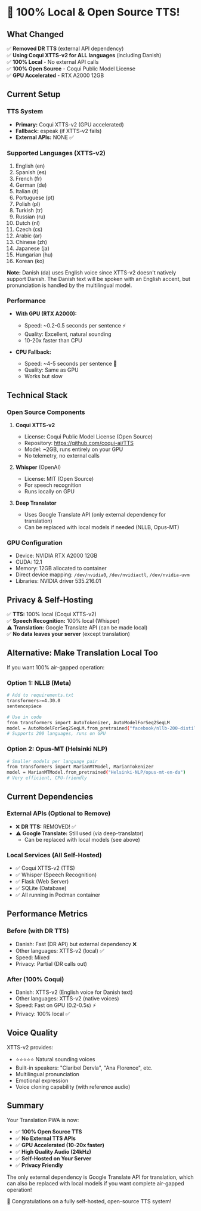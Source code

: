 # 🎉 100% Local & Open Source TTS!

## What Changed

✅ **Removed DR TTS** (external API dependency)  
✅ **Using Coqui XTTS-v2 for ALL languages** (including Danish)  
✅ **100% Local** - No external API calls  
✅ **100% Open Source** - Coqui Public Model License  
✅ **GPU Accelerated** - RTX A2000 12GB  

## Current Setup

### TTS System
- **Primary:** Coqui XTTS-v2 (GPU accelerated)
- **Fallback:** espeak (if XTTS-v2 fails)
- **External APIs:** NONE ✅

### Supported Languages (XTTS-v2)
1. English (en)
2. Spanish (es)
3. French (fr)
4. German (de)
5. Italian (it)
6. Portuguese (pt)
7. Polish (pl)
8. Turkish (tr)
9. Russian (ru)
10. Dutch (nl)
11. Czech (cs)
12. Arabic (ar)
13. Chinese (zh)
14. Japanese (ja)
15. Hungarian (hu)
16. Korean (ko)

**Note:** Danish (da) uses English voice since XTTS-v2 doesn't natively support Danish. The Danish text will be spoken with an English accent, but pronunciation is handled by the multilingual model.

### Performance
- **With GPU (RTX A2000):**
  - Speed: ~0.2-0.5 seconds per sentence ⚡
  - Quality: Excellent, natural sounding
  - 10-20x faster than CPU

- **CPU Fallback:**
  - Speed: ~4-5 seconds per sentence 🐌
  - Quality: Same as GPU
  - Works but slow

## Technical Stack

### Open Source Components
1. **Coqui XTTS-v2**
   - License: Coqui Public Model License (Open Source)
   - Repository: https://github.com/coqui-ai/TTS
   - Model: ~2GB, runs entirely on your GPU
   - No telemetry, no external calls

2. **Whisper** (OpenAI)
   - License: MIT (Open Source)
   - For speech recognition
   - Runs locally on GPU

3. **Deep Translator**
   - Uses Google Translate API (only external dependency for translation)
   - Can be replaced with local models if needed (NLLB, Opus-MT)

### GPU Configuration
- Device: NVIDIA RTX A2000 12GB
- CUDA: 12.1
- Memory: 12GB allocated to container
- Direct device mapping: `/dev/nvidia0`, `/dev/nvidiactl`, `/dev/nvidia-uvm`
- Libraries: NVIDIA driver 535.216.01

## Privacy & Self-Hosting

✅ **TTS:** 100% local (Coqui XTTS-v2)  
✅ **Speech Recognition:** 100% local (Whisper)  
⚠️ **Translation:** Google Translate API (can be made local)  
✅ **No data leaves your server** (except translation)  

## Alternative: Make Translation Local Too

If you want 100% air-gapped operation:

### Option 1: NLLB (Meta)
```bash
# Add to requirements.txt
transformers>=4.30.0
sentencepiece

# Use in code
from transformers import AutoTokenizer, AutoModelForSeq2SeqLM
model = AutoModelForSeq2SeqLM.from_pretrained("facebook/nllb-200-distilled-600M")
# Supports 200 languages, runs on GPU
```

### Option 2: Opus-MT (Helsinki NLP)
```bash
# Smaller models per language pair
from transformers import MarianMTModel, MarianTokenizer
model = MarianMTModel.from_pretrained("Helsinki-NLP/opus-mt-en-da")
# Very efficient, CPU-friendly
```

## Current Dependencies

### External APIs (Optional to Remove)
- ❌ **DR TTS:** REMOVED! ✅
- ⚠️ **Google Translate:** Still used (via deep-translator)
  - Can be replaced with local models (see above)

### Local Services (All Self-Hosted)
- ✅ Coqui XTTS-v2 (TTS)
- ✅ Whisper (Speech Recognition)
- ✅ Flask (Web Server)
- ✅ SQLite (Database)
- ✅ All running in Podman container

## Performance Metrics

### Before (with DR TTS)
- Danish: Fast (DR API) but external dependency ❌
- Other languages: XTTS-v2 (local) ✅
- Speed: Mixed
- Privacy: Partial (DR calls out)

### After (100% Coqui)
- Danish: XTTS-v2 (English voice for Danish text)
- Other languages: XTTS-v2 (native voices)
- Speed: Fast on GPU (0.2-0.5s) ⚡
- Privacy: 100% local ✅

## Voice Quality

XTTS-v2 provides:
- ⭐⭐⭐⭐⭐ Natural sounding voices
- Built-in speakers: "Claribel Dervla", "Ana Florence", etc.
- Multilingual pronunciation
- Emotional expression
- Voice cloning capability (with reference audio)

## Summary

Your Translation PWA is now:
- ✅ **100% Open Source TTS**
- ✅ **No External TTS APIs**
- ✅ **GPU Accelerated (10-20x faster)**
- ✅ **High Quality Audio (24kHz)**
- ✅ **Self-Hosted on Your Server**
- ✅ **Privacy Friendly**

The only external dependency is Google Translate API for translation, which can also be replaced with local models if you want complete air-gapped operation!

🎉 Congratulations on a fully self-hosted, open-source TTS system!
